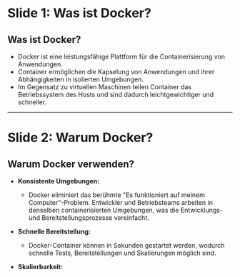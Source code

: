 # Slide 1: Was ist Docker?

## Was ist Docker?

- Docker ist eine leistungsfähige Plattform für die Containerisierung von Anwendungen.
- Container ermöglichen die Kapselung von Anwendungen und ihrer Abhängigkeiten in isolierten Umgebungen.
- Im Gegensatz zu virtuellen Maschinen teilen Container das Betriebssystem des Hosts und sind dadurch leichtgewichtiger und schneller.

---

# Slide 2: Warum Docker?

## Warum Docker verwenden?

- **Konsistente Umgebungen:**
  - Docker eliminiert das berühmte "Es funktioniert auf meinem Computer"-Problem. Entwickler und Betriebsteams arbeiten in denselben containerisierten Umgebungen, was die Entwicklungs- und Bereitstellungsprozesse vereinfacht.

- **Schnelle Bereitstellung:**
  - Docker-Container können in Sekunden gestartet werden, wodurch schnelle Tests, Bereitstellungen und Skalierungen möglich sind.

- **Skalierbarkeit:**
